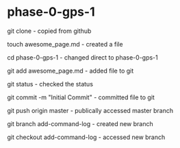 # phase-0-gps-1

git clone <URL> - copied from github

touch awesome_page.md - created a file

cd phase-0-gps-1 - changed direct to phase-0-gps-1

git add awesome_page.md - added file to git

git status - checked the status

git commit -m "Initial Commit" - committed file to git

git push origin master - publically accessed master branch

git branch add-command-log - created new branch

git checkout add-command-log - accessed new branch



